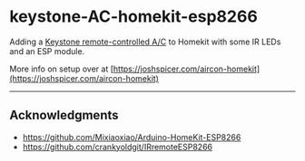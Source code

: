 # keystone-AC-homekit-esp8266

Adding a [Keystone remote-controlled A/C](https://www.amazon.com/gp/product/B084KWVDLM) to Homekit with some IR LEDs and an ESP module.  

More info on setup over at [https://joshspicer.com/aircon-homekit](https://joshspicer.com/aircon-homekit)


----

## Acknowledgments

 * https://github.com/Mixiaoxiao/Arduino-HomeKit-ESP8266 
 * https://github.com/crankyoldgit/IRremoteESP8266
